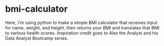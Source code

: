 # bmi-calculator
Here, I'm using python to make a simple BMI calculator that receives input for name, weight, and height, then returns your BMI and translates that BMI to various health scores. Inspiration credit goes to Alex the Analyst and his Data Analyst Bootcamp series.
